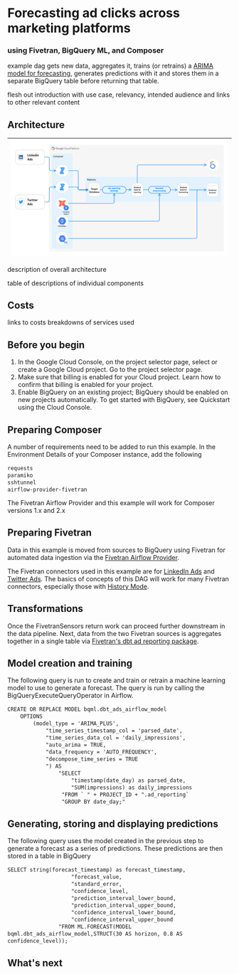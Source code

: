 # Forecasting ad clicks across marketing platforms
### using Fivetran, BigQuery ML, and Composer

example dag gets new data, aggregates it, trains (or retrains) a [ARIMA model for forecasting](https://cloud.google.com/bigquery-ml/docs/arima-single-time-series-forecasting-tutorial), generates predictions with it and stores them in a separate BigQuery table before returning that table.

flesh out introduction with use case, relevancy, intended audience and links to other relevant content

## Architecture


| ![bqml_composer_architecture.png](images/bqml_composer_architecture.png) | 
|:--:| 


description of overall architecture

table of descriptions of individual components

## Costs

links to costs breakdowns of services used 

## Before you begin

1. In the Google Cloud Console, on the project selector page, select or create a Google Cloud project. Go to the project selector page.
2. Make sure that billing is enabled for your Cloud project. Learn how to confirm that billing is enabled for your project.
3. Enable BigQuery on an existing project; BigQuery should be enabled on new projects automatically. To get started with BigQuery, see Quickstart using the Cloud Console.


## Preparing Composer

A number of requirements need to be added to run this example. In the Environment Details of your Composer instance, add the following 
```
requests
paramiko
sshtunnel
airflow-provider-fivetran
```

The Fivetran Airflow Provider and this example will work for Composer versions 1.x and 2.x

## Preparing Fivetran

Data in this example is moved from sources to BigQuery using Fivetran for automated data ingestion via the [Fivetran Airflow Provider](https://fivetran.com/blog/announcing-the-fivetran-airflow-provider).

The Fivetran connectors used in this example are for [LinkedIn Ads](https://fivetran.com/docs/applications/linkedin-ads/setup-guide) and [Twitter Ads](https://fivetran.com/docs/applications/twitter-ads/setup-guide). The basics of concepts of this DAG will work for many Fivetran connectors, especially those with [History Mode](https://fivetran.com/docs/getting-started/feature/history-mode).

## Transformations

Once the FivetranSensors return work can proceed further downstream in the data pipeline. Next, data from the two Fivetran sources is aggregates together in a single table via [Fivetran's dbt ad reporting package](https://hub.getdbt.com/fivetran/ad_reporting/latest/).

## Model creation and training

The following query is run to create and train or retrain a machine learning model to use to generate a forecast. The query is run by calling the BigQueryExecuteQueryOperator in Airflow.

```
CREATE OR REPLACE MODEL bqml.dbt_ads_airflow_model 
    OPTIONS 
        (model_type = 'ARIMA_PLUS', 
            "time_series_timestamp_col = 'parsed_date',
            "time_series_data_col = 'daily_impressions', 
            "auto_arima = TRUE,
            "data_frequency = 'AUTO_FREQUENCY', 
            "decompose_time_series = TRUE 
            ") AS 
                "SELECT 
                    "timestamp(date_day) as parsed_date,
                    "SUM(impressions) as daily_impressions
                 "FROM ` " + PROJECT_ID + ".ad_reporting`
                 "GROUP BY date_day;"
```

## Generating, storing and displaying predictions

The following query uses the model created in the previous step to generate a forecast as a series of predictions. These predictions are then stored in a table in BigQuery 

```
SELECT string(forecast_timestamp) as forecast_timestamp,
                    "forecast_value,
                    "standard_error,
                    "confidence_level, 
                    "prediction_interval_lower_bound, 
                    "prediction_interval_upper_bound, 
                    "confidence_interval_lower_bound, 
                    "confidence_interval_upper_bound 
                "FROM ML.FORECAST(MODEL bqml.dbt_ads_airflow_model,STRUCT(30 AS horizon, 0.8 AS confidence_level));
```

## What's next

